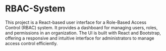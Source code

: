 # RBAC-System
This project is a React-based user interface for a Role-Based Access Control (RBAC) system. It provides a dashboard for managing users, roles, and permissions in an organization. The UI is built with React and Bootstrap, offering a responsive and intuitive interface for administrators to manage access control efficiently.
